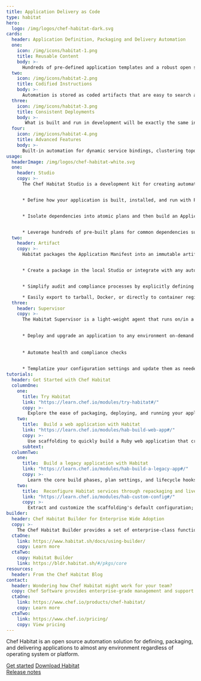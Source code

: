 ```yaml
---
title: Application Delivery as Code
type: habitat
hero: 
  logo: /img/logos/chef-habitat-dark.svg
cards:
  header: Application Definition, Packaging and Delivery Automation
  one:
    icon: /img/icons/habitat-1.png
    title: Reusable Content
    body: >-
      Hundreds of pre-defined application templates and a robust open source user community.
  two:
    icon: /img/icons/habitat-2.png
    title: Codified Instructions
    body: >-
      Automation is stored as coded artifacts that are easy to search and share. 
  three:
    icon: /img/icons/habitat-3.png
    title: Consistent Deployments
    body: >-
       What is built and run in development will be exactly the same in production.
  four:
    icon: /img/icons/habitat-4.png
    title: Advanced Features
    body: >-
      Built-in automation for dynamic service bindings, clustering topologies, service discovery, and update strategies. 
usage:
  headerImage: /img/logos/chef-habitat-white.svg
  one: 
    header: Studio
    copy: >-
      The Chef Habitat Studio is a development kit for creating automated build and deployment plans for any application and then testing them in a clean-room environment. 


      * Define how your application is built, installed, and run with PowerShell or Bash and your code editor of choice.  


      * Isolate dependencies into atomic plans and then build an Application Manifest which links to all direct & transitive runtime dependencies and provides tuneable instructions to install and run the app.   


      * Leverage hundreds of pre-built plans for common dependencies such as .NET, jdk or gcc on the Chef Habitat community on GitHub. 
  two:
    header: Artifact
    copy: >-
      Habitat packages the Application Manifest into an immutable artifact called the Habitat Application Artifact (.HART) file. Artifacts can be exported to run in a variety of runtimes with zero refactoring or rewriting.  


      * Create a package in the local Studio or integrate with any automated pipeline solution using the same commands and build processes.  


      * Simplify audit and compliance processes by explicitly defining application dependencies and packaging an application with only what is required.   

      * Easily export to tarball, Docker, or directly to container registries (Azure Container Registry, Amazon Elastic Container Registry, or Docker Hub).
  three:
    header: Supervisor
    copy: >-
      The Habitat Supervisor is a light-weight agent that runs on/in a server, virtual machine, or container and manages the application according to the instructions defined in the Habitat Plan. Tasks are defined via pre-set scripts called lifecycle hooks that are included as part of the application definition.  
      

      * Deploy and upgrade an application to any environment on-demand  
      
      
      * Automate health and compliance checks  
      

      * Templatize your configuration settings and update them as needed during runtime.
tutorials:
  header: Get Started with Chef Habitat
  columnOne: 
    one: 
      title: Try Habitat
      link: "https://learn.chef.io/modules/try-habitat#/"
      copy: >-
        Explore the ease of packaging, deploying, and running your applications with Habitat. 
    two: 
      title:  Build a web application with Habitat 
      link: "https://learn.chef.io/modules/hab-build-web-app#/"
      copy: >-
        Use scaffolding to quickly build a Ruby web application that creates animated GIFs. 
      subtext: 
  columnTwo:
    one: 
      title:  Build a legacy application with Habitat
      link: "https://learn.chef.io/modules/hab-build-a-legacy-app#/"
      copy: >-
        Learn the core build phases, plan settings, and lifecycle hooks necessary to package a legacy application.     
    two: 
      title:  Reconfigure Habitat services through repackaging and live updates 
      link: "https://learn.chef.io/modules/hab-custom-config#/"
      copy: >-
        Extract and customize the scaffolding's default configuration; then repackage the application. 
builder:
  header: Chef Habitat Builder for Enterprise Wide Adoption
  copy: >-
    The Chef Habitat Builder provides a set of enterprise-class functionality that includes package storage, search, and automated API enabled services. Application binaries versioned and stored along with the corresponding Habitat Artifact. Clients have the option of leveraging the SaaS or on-premises version of Builder. 
  ctaOne:
    link: https://www.habitat.sh/docs/using-builder/
    copy: Learn more 
  ctaTwo:
    copy: Habitat Builder
    link: https://bldr.habitat.sh/#/pkgs/core
resources:
  header: From the Chef Habitat Blog
contact:
  header: Wondering how Chef Habitat might work for your team?
  copy: Chef Software provides enterprise-grade management and support so you can accelerate your business’s move to the cloud and adoption of container technology.
  ctaOne: 
    link: https://www.chef.io/products/chef-habitat/
    copy: Learn more
  ctaTwo:
    link: https://www.chef.io/pricing/
    copy: View pricing
---
```

<p class="lead">Chef Habitat is an open source automation solution for defining, packaging, and delivering applications to almost any environment regardless of operating system or platform.</p>

<div class="center-mobile">
<a class="btn btn-primary" href="#habitat-tutorials">Get started</a>
<a class="btn btn-secondary" href="https://downloads.chef.io/" target="_blank">Download Habitat</a>
</div>
<a class="cta" href="https://discourse.chef.io/c/habitat/12" target="_blank">Release notes</a>
